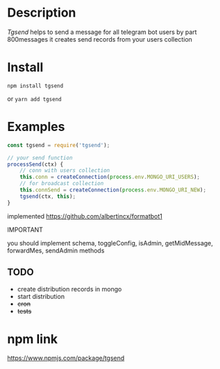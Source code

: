 
Description
===========

*Tgsend* helps to send a message for all telegram bot users by part 800messages
it creates send records from your users collection

Install
=======

`npm install tgsend`

or
`yarn add tgsend`

Examples
========

```javascript
const tgsend = require('tgsend');

// your send function
processSend(ctx) {
    // conn with users collection
    this.conn = createConnection(process.env.MONGO_URI_USERS);
    // for broadcast collection
    this.connSend = createConnection(process.env.MONGO_URI_NEW);
    tgsend(ctx, this);
}

```

implemented https://github.com/albertincx/formatbot1

IMPORTANT 

you should implement schema, toggleConfig, isAdmin, getMidMessage, forwardMes, sendAdmin methods


## TODO

- create distribution records in mongo
- start distribution
- ~~cron~~
- ~~tests~~

# npm link

https://www.npmjs.com/package/tgsend
